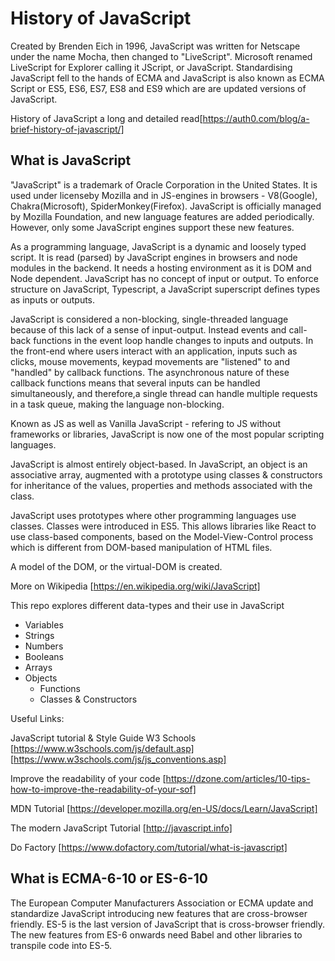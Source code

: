 # History of JavaScript

Created by Brenden Eich in 1996, JavaScript was written for Netscape under the name Mocha, then changed to  "LiveScript". Microsoft renamed LiveScript for Explorer calling it JScript, or JavaScript. Standardising JavaScript fell to the hands of ECMA and JavaScript is also known as ECMA Script or ES5, ES6, ES7, ES8 and ES9 which are are updated versions of JavaScript. 

History of JavaScript a long and detailed read[https://auth0.com/blog/a-brief-history-of-javascript/]

## What is JavaScript

"JavaScript" is a trademark of Oracle Corporation in the United States. It is used under licenseby Mozilla and in JS-engines in browsers - V8(Google), Chakra(Microsoft), SpiderMonkey(Firefox). JavaScript is officially managed by Mozilla Foundation, and new language features are added periodically. However, only some JavaScript engines support these new features.

As a programming language, JavaScript is a dynamic and loosely typed script. It is read (parsed) by JavaScript engines in browsers and node modules in the backend. It needs a hosting environment as it is DOM and Node dependent. JavaScript has no concept of input or output. To enforce structure on JavaScript, Typescript, a JavaScript superscript defines types as inputs or outputs.

JavaScript is considered a non-blocking, single-threaded language because of this lack of a sense of input-output. Instead events and call-back functions in the event loop handle changes to inputs and outputs. In the front-end where users interact with an application, inputs such as clicks, mouse movements, keypad movements are "listened" to and "handled" by callback functions. The asynchronous nature of these callback functions means that several inputs can be handled simultaneously, and therefore,a single thread can handle multiple requests in a task queue, making the language non-blocking.

Known as JS as well as Vanilla JavaScript - refering to JS without frameworks or libraries, JavaScript is now one of the most popular scripting languages.

JavaScript is almost entirely object-based. In JavaScript, an object is an associative array, augmented with a prototype using classes & constructors for inheritance of the values, properties and methods associated with the class.

JavaScript uses prototypes where other programming languages use classes. Classes were introduced in ES5. This allows libraries like React to use class-based components, based on the Model-View-Control process which is different from DOM-based manipulation of HTML files.

A model of the DOM, or the virtual-DOM is created. 

More on Wikipedia [https://en.wikipedia.org/wiki/JavaScript]

This repo explores different data-types and their use in JavaScript

- Variables
- Strings
- Numbers
- Booleans
- Arrays
- Objects
   - Functions
   - Classes & Constructors

Useful Links:

JavaScript tutorial & Style Guide W3 Schools [https://www.w3schools.com/js/default.asp] [https://www.w3schools.com/js/js_conventions.asp]

Improve the readability of your code [https://dzone.com/articles/10-tips-how-to-improve-the-readability-of-your-sof]

MDN Tutorial [https://developer.mozilla.org/en-US/docs/Learn/JavaScript]

The modern JavaScript Tutorial [http://javascript.info]

Do Factory [https://www.dofactory.com/tutorial/what-is-javascript] 

## What is ECMA-6-10 or ES-6-10

The European Computer Manufacturers Association or ECMA update and standardize JavaScript introducing new features that are cross-browser friendly. ES-5 is the last version of JavaScript that is cross-browser friendly. The new features from ES-6 onwards need Babel and other libraries to transpile code into ES-5.

